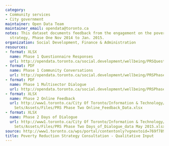 ```yaml
---
category:
- Community services
- City government
maintainer: Open Data Team
maintainer_email: opendata@toronto.ca
notes: This dataset documents feedback from the engagement on the poverty reduction
  strategy, Phase One Nov 2014 to Jan. 2015.
organization: Social Development, Finance & Administration
resources:
- format: XLSX
  name: Phase 1 Questionnaire Responses
  url: http://opendata.toronto.ca/social.development/wellbeing/PRSQuestionnaireResponses.xlsx
- format: PDF
  name: Phase 1 Community Conversations
  url: http://opendata.toronto.ca/social.development/wellbeing/PRSPhase1CommunityConversations.pdf
- format: PDF
  name: Phase 1 Multisector Dialogue
  url: http://opendata.toronto.ca/social.development/wellbeing/PRSPhase1MultisectorDialogueFIN.pdf
- format: XLSX
  name: Phase 2 Online Feedback
  url: http://www1.toronto.ca/City Of Toronto/Information & Technology/Open Data/Data
    Sets/Assets/Files/PRS Phase Two Online_Feedback_Data.xlsx
- format: XLSX
  name: Phase 2 Days of Dialogue
  url: http://www1.toronto.ca/City Of Toronto/Information & Technology/Open Data/Data
    Sets/Assets/Files/PRS Phase Two Days_of_Dialogue_data May 2015.xlsx
source: http://www1.toronto.ca/wps/portal/contentonly?vgnextoid=769f7897e2a7b410VgnVCM10000071d60f89RCRD&vgnextchannel=1a66e03bb8d1e310VgnVCM10000071d60f89RCRD
title: Poverty Reduction Strategy Consultation - Qualitative Input
---
```


